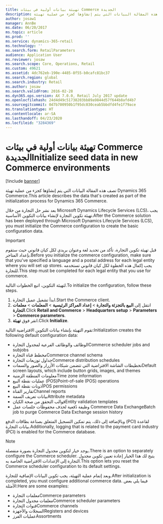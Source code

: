 ```yaml
---
title: تهيئة بيانات أولية في بيئات Commerce الجديدة
description: تصف هذه المقالة البيانات التي يتم إنشاؤها كجزء من عملية تهيئة Dynamics 365 Commerce.
author: josaw1
manager: AnnBe
ms.date: 06/20/2017
ms.topic: article
ms.prod: ''
ms.service: dynamics-365-retail
ms.technology: ''
ms.search.form: RetailParameters
audience: Application User
ms.reviewer: josaw
ms.search.scope: Core, Operations, Retail
ms.custom: 49621
ms.assetid: 4dc762eb-190e-4485-8f55-b0cafc81bc37
ms.search.region: global
ms.search.industry: Retail
ms.author: josaw
ms.search.validFrom: 2016-02-28
ms.dyn365.ops.version: AX 7.0.0, Retail July 2017 update
ms.openlocfilehash: 24d4d49c51738203bb89a9844d57f644b8afd4b7
ms.sourcegitcommit: 0d7b700950b1f95dc030ceab5bbdfd4fe1f79ace
ms.translationtype: HT
ms.contentlocale: ar-SA
ms.lasthandoff: 04/23/2020
ms.locfileid: "3284369"
---
```

# <a name="initialize-seed-data-in-new-commerce-environments"></a><span data-ttu-id="41da0-103">تهيئة بيانات أولية في بيئات Commerce الجديدة</span><span class="sxs-lookup"><span data-stu-id="41da0-103">Initialize seed data in new Commerce environments</span></span>

[!include [banner](includes/banner.md)]

<span data-ttu-id="41da0-104">تصف هذه المقالة البيانات التي يتم إنشاؤها كجزء من عملية تهيئة Dynamics 365 Commerce.</span><span class="sxs-lookup"><span data-stu-id="41da0-104">This article describes the data that's created as part of the initialization process for Dynamics 365 Commerce.</span></span>

<span data-ttu-id="41da0-105">بعد نشر حل التجارة من خلال Microsoft Dynamics Lifecycle Services (LCS)، يجب تهيئة تكوين التجارة لإنشاء بيانات التكوين الأساسية.</span><span class="sxs-lookup"><span data-stu-id="41da0-105">After the Commerce solution has been deployed through Microsoft Dynamics Lifecycle Services (LCS), you must initialize the Commerce configuration to create the basic configuration data.</span></span>

> [!IMPORTANT]
> <span data-ttu-id="41da0-106">قبل تهيئة تكوين التجارة، تأكد من تحديد لغة وعنوان بريدي لكل كيان قانوني حيث ستقوم بإعداد المتاجر.</span><span class="sxs-lookup"><span data-stu-id="41da0-106">Before you initialize the commerce configuration, make sure that you've specified a language and a postal address for each legal entity where you will set up stores.</span></span> <span data-ttu-id="41da0-107">يجب إكمال هذه الخطوة لكل كيان قانوني تستخدمه للتجارة.</span><span class="sxs-lookup"><span data-stu-id="41da0-107">This step must be completed for each legal entity that you use for commerce.</span></span>

<span data-ttu-id="41da0-108">لتهيئة التكوين، اتبع الخطوات التالية.</span><span class="sxs-lookup"><span data-stu-id="41da0-108">To initialize the configuration, follow these steps.</span></span>

1. <span data-ttu-id="41da0-109">ابدأ تشغيل عميل التجارة.</span><span class="sxs-lookup"><span data-stu-id="41da0-109">Start the Commerce client.</span></span>
2. <span data-ttu-id="41da0-110">انتقل إلى **البيع بالتجزئة والتجارة** &gt; **إعداد المراكز الرئيسية** &gt; **المعلمات** &gt; **معلمات التجارة**.</span><span class="sxs-lookup"><span data-stu-id="41da0-110">Click **Retail and Commerce** &gt; **Headquarters setup** &gt; **Parameters** &gt; **Commerce parameters**.</span></span>
3. <span data-ttu-id="41da0-111">انقر فوق **تهيئة**.</span><span class="sxs-lookup"><span data-stu-id="41da0-111">Click **Initialize**.</span></span>

<span data-ttu-id="41da0-112">تقوم التهيئة بإنشاء بيانات التكوين الافتراضية التالية:</span><span class="sxs-lookup"><span data-stu-id="41da0-112">Initialization creates the following default configuration data:</span></span>

- <span data-ttu-id="41da0-113">الوظائف والوظائف الفرعية لمجدول التجارة</span><span class="sxs-lookup"><span data-stu-id="41da0-113">Commerce scheduler jobs and subjobs</span></span>
- <span data-ttu-id="41da0-114">مخطط قناة التجارة</span><span class="sxs-lookup"><span data-stu-id="41da0-114">Commerce channel schema</span></span>
- <span data-ttu-id="41da0-115">جداول توزيعات التجارة</span><span class="sxs-lookup"><span data-stu-id="41da0-115">Commerce distribution schedules</span></span>
- <span data-ttu-id="41da0-116">تخطيطات الشاشة الافتراضية التي تتضمن شبكات الأزرار والصور والسمات</span><span class="sxs-lookup"><span data-stu-id="41da0-116">Default screen layouts, which include button grids, images, and themes</span></span>
- <span data-ttu-id="41da0-117">معلومات المنطقة الزمنية</span><span class="sxs-lookup"><span data-stu-id="41da0-117">Time zone information</span></span>
- <span data-ttu-id="41da0-118">عمليات نقطة البيع (POS)</span><span class="sxs-lookup"><span data-stu-id="41da0-118">Point-of-sale (POS) operations</span></span>
- <span data-ttu-id="41da0-119">أذونات نقطة البيع</span><span class="sxs-lookup"><span data-stu-id="41da0-119">POS permissions</span></span>
- <span data-ttu-id="41da0-120">تقارير القناة</span><span class="sxs-lookup"><span data-stu-id="41da0-120">Channel reports</span></span>
- <span data-ttu-id="41da0-121">بيانات تعريف السمة</span><span class="sxs-lookup"><span data-stu-id="41da0-121">Attribute metadata</span></span>
- <span data-ttu-id="41da0-122">قوالب التحقق من صحة الكيان</span><span class="sxs-lookup"><span data-stu-id="41da0-122">Entity validation templates</span></span>
- <span data-ttu-id="41da0-123">وظيفة دًفعية لحذف محفوظات جلسات عمل Commerce Data Exchange</span><span class="sxs-lookup"><span data-stu-id="41da0-123">Batch job to purge Commerce Data Exchange session history</span></span>

<span data-ttu-id="41da0-124">وبالإضافة إلى ذلك، يتم تمكين التسجيل المتعلق بصناعة بطاقات الدفع (PCI) لقاعدة بيانات التجارة.</span><span class="sxs-lookup"><span data-stu-id="41da0-124">Additionally, logging that is related to the payment card industry (PCI) is enabled for the Commerce database.</span></span>

> [!NOTE]
> <span data-ttu-id="41da0-125">يوجد خيار لتكوين مجدول التجارة بصورة منفصلة.</span><span class="sxs-lookup"><span data-stu-id="41da0-125">There is an option to separately configure the Commerce scheduler.</span></span> <span data-ttu-id="41da0-126">يتيح لك هذا الخيار إعادة تعيين تكوين مجدول التجارة إلى الإعدادات الافتراضية الخاصة به.</span><span class="sxs-lookup"><span data-stu-id="41da0-126">This option lets you reset the Commerce scheduler configuration to its default settings.</span></span>

<span data-ttu-id="41da0-127">وبعد إتمام عملية التهيئة، يجب تكوين البيانات الإضافية للتجارة.</span><span class="sxs-lookup"><span data-stu-id="41da0-127">After initialization is completed, you must configure additional commerce data.</span></span> <span data-ttu-id="41da0-128">فيما يلي بعض الأمثلة:</span><span class="sxs-lookup"><span data-stu-id="41da0-128">Here are some examples:</span></span>

- <span data-ttu-id="41da0-129">معلمات التجارة</span><span class="sxs-lookup"><span data-stu-id="41da0-129">Commerce parameters</span></span>
- <span data-ttu-id="41da0-130">معلمات مجدول التجارة</span><span class="sxs-lookup"><span data-stu-id="41da0-130">Commerce scheduler parameters</span></span>
- <span data-ttu-id="41da0-131">قنوات التجارة</span><span class="sxs-lookup"><span data-stu-id="41da0-131">Commerce channels</span></span>
- <span data-ttu-id="41da0-132">السجلات والأجهزة</span><span class="sxs-lookup"><span data-stu-id="41da0-132">Registers and devices</span></span>
- <span data-ttu-id="41da0-133">عمليات الفرز</span><span class="sxs-lookup"><span data-stu-id="41da0-133">Assortments</span></span>
